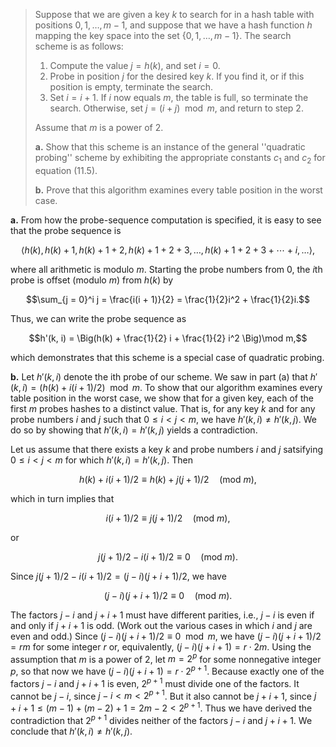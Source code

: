 > Suppose that we are given a key $k$ to search for in a hash table with positions $0, 1, \ldots, m - 1$, and suppose that we have a hash function $h$ mapping the key space into the set $\{0, 1, \ldots, m - 1\}$. The search scheme is as follows:
>
> 1. Compute the value $j = h(k)$, and set $i = 0$.
> 2. Probe in position $j$ for the desired key $k$. If you find it, or if this position is empty, terminate the search.
> 3. Set $i = i + 1$. If $i$ now equals $m$, the table is full, so terminate the search. Otherwise, set $j = (i + j) \mod m$, and return to step 2.
>
> Assume that $m$ is a power of $2$.
>
> **a.** Show that this scheme is an instance of the general ''quadratic probing'' scheme by exhibiting the appropriate constants $c_1$ and $c_2$ for equation $\text{(11.5)}$.
>
> **b.** Prove that this algorithm examines every table position in the worst case.

**a.** From how the probe-sequence computation is specified, it is easy to see that the probe sequence is

$$\langle h(k), h(k) + 1, h(k) + 1 + 2, h(k) + 1 + 2 + 3, \ldots, h(k) + 1 + 2 + 3 + \cdots + i, \ldots \rangle,$$

where all arithmetic is modulo $m$. Starting the probe numbers from $0$, the $i$th probe is offset (modulo $m$) from $h(k)$ by

$$\sum_{j = 0}^i j = \frac{i(i + 1)}{2} = \frac{1}{2}i^2 + \frac{1}{2}i.$$

Thus, we can write the probe sequence as

$$h'(k, i) = \Big(h(k) + \frac{1}{2} i + \frac{1}{2} i^2 \Big)\mod m,$$

which demonstrates that this scheme is a special case of quadratic probing.

**b.** Let $h'(k, i)$ denote the ith probe of our scheme. We saw in part (a) that $h'(k, i) = (h(k) + i(i + 1) / 2) \mod m$. To show that our algorithm examines every table position in the worst case, we show that for a given key, each of the first $m$ probes hashes to a distinct value. That is, for any key $k$ and for any probe numbers $i$ and $j$ such that $0 \le i < j < m$, we have $h'(k, i) \ne h'(k, j)$. We do so by showing that $h'(k, i) = h'(k, j)$ yields a contradiction.

Let us assume that there exists a key $k$ and probe numbers $i$ and $j$ satsifying $0 \le i < j < m$ for which $h'(k, i) = h'(k, j)$. Then

$$h(k) + i(i + 1) / 2 \equiv h(k) + j(j + 1) / 2 \quad(\text{mod $m$}),$$

which in turn implies that

$$i(i + 1) / 2 \equiv j(j + 1) / 2 \quad(\text{mod $m$}),$$

or

$$j(j + 1) / 2 - i(i + 1) / 2 \equiv 0 \quad(\text{mod $m$}).$$

Since $j(j + 1) / 2 - i(i + 1) / 2 = (j - i)(j + i + 1) / 2$, we have

$$(j - i)(j + i + 1) / 2 \equiv 0 \quad(\text{mod $m$}).$$

The factors $j - i$ and $j + i + 1$ must have different parities, i.e., $j - i$ is even if and only if $j + i + 1$ is odd. (Work out the various cases in which $i$ and $j$ are even and odd.) Since $(j - i)(j + i + 1) / 2 \equiv 0 \mod m$, we have $(j - i)(j + i + 1) / 2 = rm$ for some integer $r$ or, equivalently, $(j - i)(j + i + 1) = r \cdot 2m$. Using the assumption that $m$ is a power of $2$, let $m = 2^p$ for some nonnegative integer $p$, so that now we have $(j - i)(j + i + 1) = r \cdot 2^{p + 1}$. Because exactly one of the factors $j - i$ and $j + i + 1$ is even, $2^{p + 1}$ must divide one of the factors. It cannot be $j - i$, since $j - i < m < 2^{p + 1}$. But it also cannot be $j + i + 1$, since $j + i + 1 \le (m - 1) + (m - 2) + 1 = 2m - 2 < 2^{p + 1}$. Thus we have derived the contradiction that $2^{p + 1}$ divides neither of the factors $j - i$ and $j + i + 1$. We conclude that $h'(k, i) \ne h'(k, j)$.
